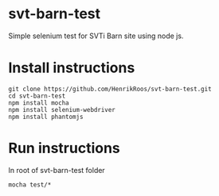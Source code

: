 # svt-barn-test
Simple selenium test for SVTi Barn site using node js.

# Install instructions
    git clone https://github.com/HenrikRoos/svt-barn-test.git
    cd svt-barn-test
    npm install mocha
    npm install selenium-webdriver
    npm install phantomjs

# Run instructions
In root of svt-barn-test folder
    
    mocha test/*

